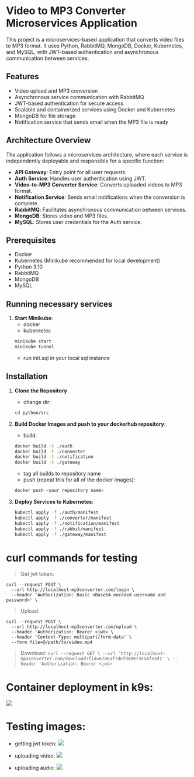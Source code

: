 # Video to MP3 Converter Microservices Application

This project is a microservices-based application that converts video files to MP3 format. It uses Python, RabbitMQ, MongoDB, Docker, Kubernetes, and MySQL, with JWT-based authentication and asynchronous communication between services.

## Features
- Video upload and MP3 conversion
- Asynchronous service communication with RabbitMQ
- JWT-based authentication for secure access
- Scalable and containerized services using Docker and Kubernetes
- MongoDB for file storage
- Notification service that sends email when the MP3 file is ready

## Architecture Overview
The application follows a microservices architecture, where each service is independently deployable and responsible for a specific function:
- **API Gateway**: Entry point for all user requests.
- **Auth Service**: Handles user authentication using JWT.
- **Video-to-MP3 Converter Service**: Converts uploaded videos to MP3 format.
- **Notification Service**: Sends email notifications when the conversion is complete.
- **RabbitMQ**: Facilitates asynchronous communication between services.
- **MongoDB**: Stores video and MP3 files.
- **MySQL**: Stores user credentials for the Auth service.

## Prerequisites
- Docker
- Kubernetes (Minikube recommended for local development)
- Python 3.10
- RabbitMQ
- MongoDB
- MySQL

## Running necessary services
1. **Start Minikube**:
    - docker
    - kubernetes
   ```bash
   minikube start
   minikube tunnel
    ```
    - run init.sql in your local sql instance

## Installation

1. **Clone the Repository**
    - change dir:
    ```bash
    cd python/src
    ```
2. **Build Docker Images and push to your dockerhub repository**:
    - build:
    ```bash
    docker build -t ./auth
    docker build -t ./converter
    docker build -t ./notification
    docker build -t ./gateway
    ```
    - tag all builds to repository name
    - push (repeat this for all of the docker images):
    ```bash
    docker push <your repository name>
    ```

3. **Deploy Services to Kubernetes**:
    ```bash
    kubectl apply -f ./auth/manifest
    kubectl apply -f ./converter/manifest
    kubectl apply -f ./notification/manifest
    kubectl apply -f ./rabbit/manifest
    kubectl apply -f ./gateway/manifest
    ```

# curl commands for testing

> Get jwt token:
```
curl --request POST \
  --url http://localhost-mp3converter.com/login \
  --header 'Authorization: Basic <Base64 encoded username and password>' \
```


> Upload:
```
curl --request POST \
  --url http://localhost-mp3converter.com/upload \
  --header 'Authorization: Bearer <jwt> \
  --header 'Content-Type: multipart/form-data' \
  --form file=@/path/to/video.mp4
```


> Download:
    ```
    curl --request GET \
    --url 'http://localhost-mp3converter.com/download?fid=6706af7defdd8973ea4fe3d1' \
    --header 'Authorization: Bearer <jwt> 
    ```

# Container deployment in k9s:

![](images_readme/k9s.png)


# Testing images:

- getting jwt token:
![](images_readme/jwt.png)

- uploading video:
![](images_readme/video.png)

- uploading audio:
![](images_readme/audio.png)
